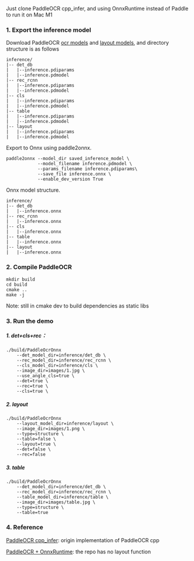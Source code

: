 Just clone PaddleOCR cpp_infer, and using OnnxRuntime instead of Paddle to run it on Mac M1

### 1. Export the inference model
Download PaddleOCR [ocr models](https://github.com/PaddlePaddle/PaddleOCR/blob/release/2.7/doc/doc_en/models_list_en.md) and [layout models](https://github.com/PaddlePaddle/PaddleOCR/blob/release/2.7/ppstructure/docs/models_list_en.md), and directory structure is as follows
```
inference/
|-- det_db
|   |--inference.pdiparams
|   |--inference.pdmodel
|-- rec_rcnn
|   |--inference.pdiparams
|   |--inference.pdmodel
|-- cls
|   |--inference.pdiparams
|   |--inference.pdmodel
|-- table
|   |--inference.pdiparams
|   |--inference.pdmodel
|-- layout
|   |--inference.pdiparams
|   |--inference.pdmodel
```

Export to Onnx using paddle2onnx.
```
paddle2onnx --model_dir saved_inference_model \
            --model_filename inference.pdmodel \
            --params_filename inference.pdiparams\
            --save_file inference.onnx \
            --enable_dev_version True
```
Onnx model structure.
```
inference/
|-- det_db
|   |--inference.onnx
|-- rec_rcnn
|   |--inference.onnx
|-- cls
|   |--inference.onnx
|-- table
|   |--inference.onnx
|-- layout
|   |--inference.onnx
```

### 2. Compile PaddleOCR
```
mkdir build
cd build
cmake ..
make -j
```
Note: still in cmake dev to build dependencies as static libs

### 3. Run the demo
##### 1. det+cls+rec：
```shell
./build/PaddleOcrOnnx 
    --det_model_dir=inference/det_db \
    --rec_model_dir=inference/rec_rcnn \
    --cls_model_dir=inference/cls \
    --image_dir=images/1.jpg \
    --use_angle_cls=true \
    --det=true \
    --rec=true \
    --cls=true \
```

##### 2. layout
```shell
./build/PaddleOcrOnnx 
    --layout_model_dir=inference/layout \
    --image_dir=images/1.png \
    --type=structure \
    --table=false \
    --layout=true \
    --det=false \
    --rec=false
```
##### 3. table
```shell
./build/PaddleOcrOnnx 
    --det_model_dir=inference/det_db \
    --rec_model_dir=inference/rec_rcnn \
    --table_model_dir=inference/table \
    --image_dir=images/table.jpg \
    --type=structure \
    --table=true
```

### 4. Reference
[PaddleOCR cpp_infer](https://github.com/PaddlePaddle/PaddleOCR/tree/release/2.7/deploy/cpp_infer): origin implementation of PaddleOCR cpp

[PaddleOCR + OnnxRuntime](https://github.com/RapidAI/RapidOcrOnnx/tree/61d7b434d2b773eb61dab85328240789f69b3ae0): the repo has no layout function
